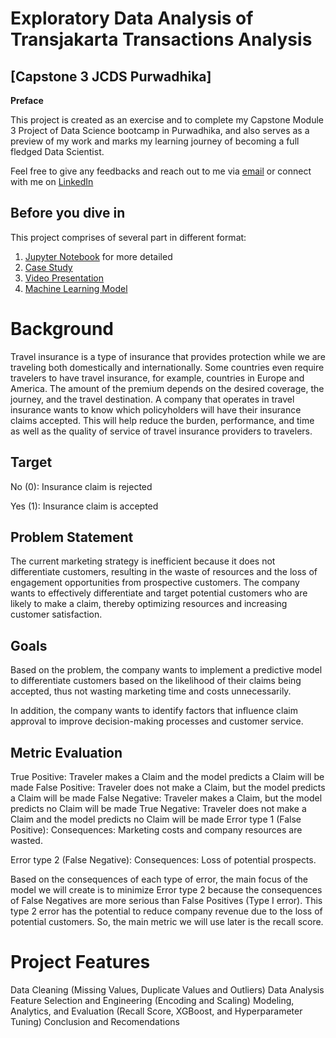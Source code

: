 # Exploratory Data Analysis of Transjakarta Transactions Analysis

## [Capstone 3 JCDS Purwadhika]

**Preface**

This project is created as an exercise and to complete my Capstone Module 3 Project of Data Science bootcamp in Purwadhika,
and also serves as a preview of my work and marks my learning journey of becoming a full fledged Data Scientist.

Feel free to give any feedbacks and reach out to me via [email](ghany.salam12@gmail.com) or connect with me on [LinkedIn](www.linkedin.com/in/ghanysalam/)

## Before you dive in
This project comprises of several part in different format:
1. [Jupyter Notebook](https://github.com/ghanysalam/Capstone-3-Travel-Insurance-Prediction-Claim/blob/main/Capstone%203-%20Travel%20Insurance%20-%20Prediction%20Claim.ipynb) for more detailed
2. [Case Study](https://www.kaggle.com/datasets/mhdzahier/travel-insurance)
3. [Video Presentation](https://drive.google.com/file/d/1aDK0rNvL-H7BiXsrLOXBLZlj3OYTfBls/view?usp=drive_link)
4. [Machine Learning Model](https://github.com/ghanysalam/Capstone-3-Travel-Insurance-Prediction-Claim/blob/main/xgb_model.pkl)

# **Background**
Travel insurance is a type of insurance that provides protection while we are traveling both domestically and internationally. Some countries even require travelers to have travel insurance, for example, countries in Europe and America. The amount of the premium depends on the desired coverage, the journey, and the travel destination. A company that operates in travel insurance wants to know which policyholders will have their insurance claims accepted. This will help reduce the burden, performance, and time as well as the quality of service of travel insurance providers to travelers.

## **Target**

No (0): Insurance claim is rejected

Yes (1): Insurance claim is accepted


## **Problem Statement**

The current marketing strategy is inefficient because it does not differentiate customers, resulting in the waste of resources and the loss of engagement opportunities from prospective customers. The company wants to effectively differentiate and target potential customers who are likely to make a claim, thereby optimizing resources and increasing customer satisfaction.

## **Goals**

Based on the problem, the company wants to implement a predictive model to differentiate customers based on the likelihood of their claims being accepted, thus not wasting marketing time and costs unnecessarily.

In addition, the company wants to identify factors that influence claim approval to improve decision-making processes and customer service.

## **Metric Evaluation**

True Positive: Traveler makes a Claim and the model predicts a Claim will be made
False Positive: Traveler does not make a Claim, but the model predicts a Claim will be made
False Negative: Traveler makes a Claim, but the model predicts no Claim will be made
True Negative: Traveler does not make a Claim and the model predicts no Claim will be made
Error type 1 (False Positive):
Consequences: Marketing costs and company resources are wasted.

Error type 2 (False Negative):
Consequences: Loss of potential prospects.

Based on the consequences of each type of error, the main focus of the model we will create is to minimize Error type 2 because the consequences of False Negatives are more serious than False Positives (Type I error). This type 2 error has the potential to reduce company revenue due to the loss of potential customers. So, the main metric we will use later is the recall score.

# Project Features

Data Cleaning (Missing Values, Duplicate Values and Outliers)
Data Analysis
Feature Selection and Engineering (Encoding and Scaling)
Modeling, Analytics, and Evaluation (Recall Score, XGBoost, and Hyperparameter Tuning)
Conclusion and Recomendations
